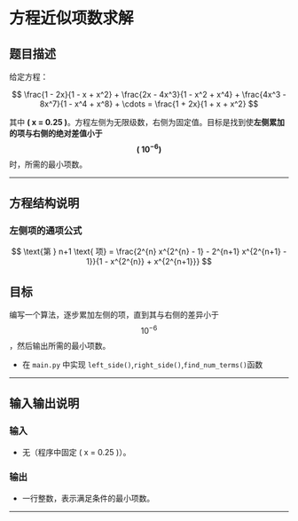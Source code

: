 # 方程近似项数求解

## 题目描述

给定方程：

$$
\frac{1 - 2x}{1 - x + x^2} + \frac{2x - 4x^3}{1 - x^2 + x^4} + \frac{4x^3 - 8x^7}{1 - x^4 + x^8} + \cdots = \frac{1 + 2x}{1 + x + x^2}
$$

其中 **\( x = 0.25 \)**。方程左侧为无限级数，右侧为固定值。目标是找到使**左侧累加的项与右侧的绝对差值小于 $$(\ 10^{-6} )$$** 时，所需的最小项数。
  
---

## 方程结构说明

### 左侧项的通项公式

$$
\text{第 } n+1 \text{ 项} = \frac{2^{n} x^{2^{n} - 1} - 2^{n+1} x^{2^{n+1} - 1}}{1 - x^{2^{n}} + x^{2^{n+1}}}
$$


## 目标

编写一个算法，逐步累加左侧的项，直到其与右侧的差异小于 $$10^{-6}$$，然后输出所需的最小项数。

- 在 `main.py` 中实现 `left_side()`,`right_side()`,`find_num_terms()`函数

---

## 输入输出说明

### 输入

- 无（程序中固定 \( x = 0.25 \)）。

### 输出

- 一行整数，表示满足条件的最小项数。  

---

